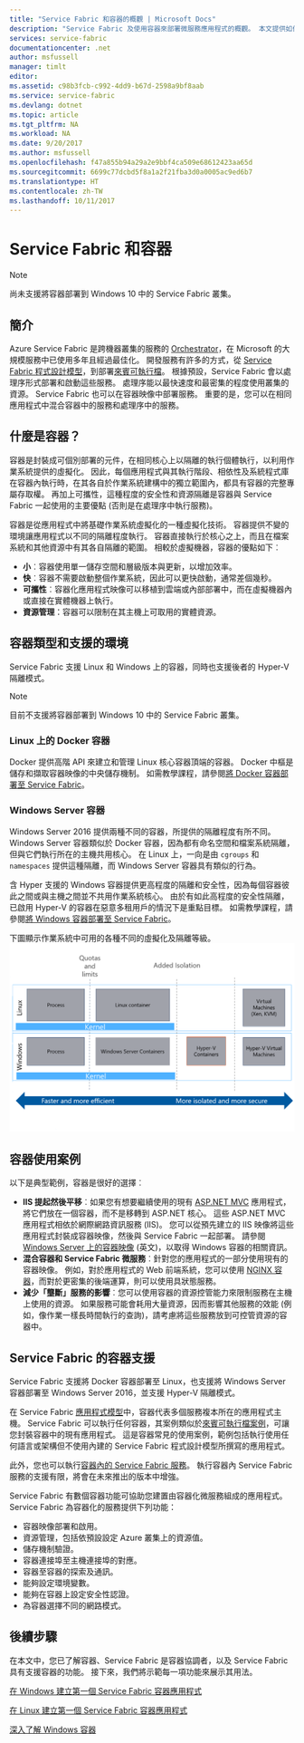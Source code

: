 ```yaml
---
title: "Service Fabric 和容器的概觀 | Microsoft Docs"
description: "Service Fabric 及使用容器來部署微服務應用程式的概觀。 本文提供如何使用容器及 Service Fabric 所提供之功能的概觀。"
services: service-fabric
documentationcenter: .net
author: msfussell
manager: timlt
editor: 
ms.assetid: c98b3fcb-c992-4dd9-b67d-2598a9bf8aab
ms.service: service-fabric
ms.devlang: dotnet
ms.topic: article
ms.tgt_pltfrm: NA
ms.workload: NA
ms.date: 9/20/2017
ms.author: msfussell
ms.openlocfilehash: f47a855b94a29a2e9bbf4ca509e68612423aa65d
ms.sourcegitcommit: 6699c77dcbd5f8a1a2f21fba3d0a0005ac9ed6b7
ms.translationtype: HT
ms.contentlocale: zh-TW
ms.lasthandoff: 10/11/2017
---
```

# <a name="service-fabric-and-containers"></a>Service Fabric 和容器
> [!NOTE]
> 尚未支援將容器部署到 Windows 10 中的 Service Fabric 叢集。 
>   

## <a name="introduction"></a>簡介
Azure Service Fabric 是跨機器叢集的服務的 [Orchestrator](service-fabric-cluster-resource-manager-introduction.md)，在 Microsoft 的大規模服務中已使用多年且經過最佳化。 開發服務有許多的方式，從 [Service Fabric 程式設計模型](service-fabric-choose-framework.md)，到部署[來賓可執行檔](service-fabric-deploy-existing-app.md)。 根據預設，Service Fabric 會以處理序形式部署和啟動這些服務。 處理序能以最快速度和最密集的程度使用叢集的資源。 Service Fabric 也可以在容器映像中部署服務。 重要的是，您可以在相同應用程式中混合容器中的服務和處理序中的服務。   

## <a name="what-are-containers"></a>什麼是容器？
容器是封裝成可個別部署的元件，在相同核心上以隔離的執行個體執行，以利用作業系統提供的虛擬化。 因此，每個應用程式與其執行階段、相依性及系統程式庫在容器內執行時，在其各自於作業系統建構中的獨立範圍內，都具有容器的完整專屬存取權。 再加上可攜性，這種程度的安全性和資源隔離是容器與 Service Fabric 一起使用的主要優點 (否則是在處理序中執行服務)。

容器是從應用程式中將基礎作業系統虛擬化的一種虛擬化技術。 容器提供不變的環境讓應用程式以不同的隔離程度執行。 容器直接執行於核心之上，而且在檔案系統和其他資源中有其各自隔離的範圍。 相較於虛擬機器，容器的優點如下︰

* **小**︰容器使用單一儲存空間和層級版本與更新，以增加效率。
* **快**︰容器不需要啟動整個作業系統，因此可以更快啟動，通常差個幾秒。
* **可攜性**︰容器化應用程式映像可以移植到雲端或內部部署中，而在虛擬機器內或直接在實體機器上執行。
* **資源管理**：容器可以限制在其主機上可取用的實體資源。

## <a name="container-types-and-supported-environments"></a>容器類型和支援的環境
Service Fabric 支援 Linux 和 Windows 上的容器，同時也支援後者的 Hyper-V 隔離模式。 

> [!NOTE]
> 目前不支援將容器部署到 Windows 10 中的 Service Fabric 叢集。 
> 

### <a name="docker-containers-on-linux"></a>Linux 上的 Docker 容器
Docker 提供高階 API 來建立和管理 Linux 核心容器頂端的容器。 Docker 中樞是儲存和擷取容器映像的中央儲存機制。
如需教學課程，請參閱[將 Docker 容器部署至 Service Fabric](service-fabric-get-started-containers-linux.md)。

### <a name="windows-server-containers"></a>Windows Server 容器
Windows Server 2016 提供兩種不同的容器，所提供的隔離程度有所不同。 Windows Server 容器類似於 Docker 容器，因為都有命名空間和檔案系統隔離，但與它們執行所在的主機共用核心。 在 Linux 上，一向是由 `cgroups` 和 `namespaces` 提供這種隔離，而 Windows Server 容器具有類似的行為。

含 Hyper 支援的 Windows 容器提供更高程度的隔離和安全性，因為每個容器彼此之間或與主機之間並不共用作業系統核心。 由於有如此高程度的安全性隔離，已啟用 Hyper-V 的容器在惡意多租用戶的情況下是重點目標。
如需教學課程，請參閱[將 Windows 容器部署至 Service Fabric](service-fabric-get-started-containers.md)。

下圖顯示作業系統中可用的各種不同的虛擬化及隔離等級。
![Service Fabric 平台][Image1]

## <a name="scenarios-for-using-containers"></a>容器使用案例
以下是典型範例，容器是很好的選擇︰

* **IIS 提起然後平移**︰如果您有想要繼續使用的現有 [ASP.NET MVC](https://www.asp.net/mvc) 應用程式，將它們放在一個容器，而不是移轉到 ASP.NET 核心。 這些 ASP.NET MVC 應用程式相依於網際網路資訊服務 (IIS)。 您可以從預先建立的 IIS 映像將這些應用程式封裝成容器映像，然後與 Service Fabric 一起部署。 請參閱 [Windows Server 上的容器映像](https://docs.microsoft.com/en-us/virtualization/windowscontainers/quick-start/quick-start-windows-server) (英文)，以取得 Windows 容器的相關資訊。
* **混合容器和 Service Fabric 微服務**︰針對您的應用程式的一部分使用現有的容器映像。 例如，對於應用程式的 Web 前端系統，您可以使用 [NGINX 容器](https://hub.docker.com/_/nginx/)，而對於更密集的後端運算，則可以使用具狀態服務。
* **減少「壟斷」服務的影響**︰您可以使用容器的資源控管能力來限制服務在主機上使用的資源。 如果服務可能會耗用大量資源，因而影響其他服務的效能 (例如，像作業一樣長時間執行的查詢)，請考慮將這些服務放到可控管資源的容器中。

## <a name="service-fabric-support-for-containers"></a>Service Fabric 的容器支援
Service Fabric 支援將 Docker 容器部署至 Linux，也支援將 Windows Server 容器部署至 Windows Server 2016，並支援 Hyper-V 隔離模式。 

在 Service Fabric [應用程式模型](service-fabric-application-model.md)中，容器代表多個服務複本所在的應用程式主機。 Service Fabric 可以執行任何容器，其案例類似於[來賓可執行檔案例](service-fabric-deploy-existing-app.md)，可讓您封裝容器中的現有應用程式。 這是容器常見的使用案例，範例包括執行使用任何語言或架構但不使用內建的 Service Fabric 程式設計模型所撰寫的應用程式。

此外，您也可以執行[容器內的 Service Fabric 服務](service-fabric-services-inside-containers.md)。 執行容器內 Service Fabric 服務的支援有限，將會在未來推出的版本中增強。

Service Fabric 有數個容器功能可協助您建置由容器化微服務組成的應用程式。 Service Fabric 為容器化的服務提供下列功能：

* 容器映像部署和啟用。
* 資源管理，包括依預設設定 Azure 叢集上的資源值。
* 儲存機制驗證。
* 容器連接埠至主機連接埠的對應。
* 容器至容器的探索及通訊。
* 能夠設定環境變數。
* 能夠在容器上設定安全性認證。
* 為容器選擇不同的網路模式。

## <a name="next-steps"></a>後續步驟
在本文中，您已了解容器、Service Fabric 是容器協調者，以及 Service Fabric 具有支援容器的功能。 接下來，我們將示範每一項功能來展示其用法。

[在 Windows 建立第一個 Service Fabric 容器應用程式](service-fabric-get-started-containers.md)

[在 Linux 建立第一個 Service Fabric 容器應用程式](service-fabric-get-started-containers-linux.md)

[深入了解 Windows 容器](https://docs.microsoft.com/en-us/virtualization/windowscontainers/about/)

[Image1]: media/service-fabric-containers/Service-Fabric-Types-of-Isolation.png
